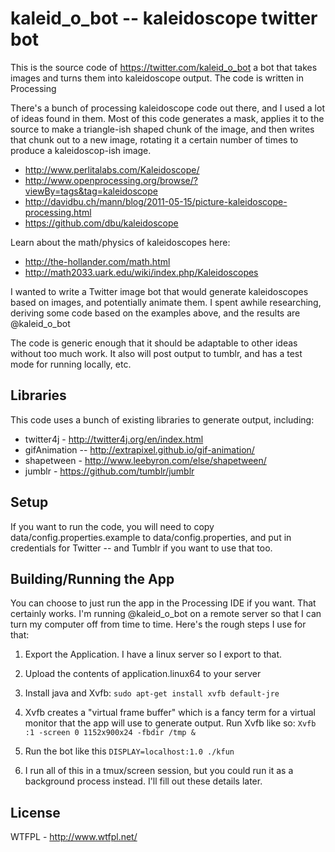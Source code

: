 # kaleid_o_bot -- kaleidoscope twitter bot

This is the source code of https://twitter.com/kaleid_o_bot a bot that takes images and turns them into kaleidoscope output. The code is written in Processing

There's a bunch of processing kaleidoscope code out there, and I used a lot of ideas found in them. Most of this code generates a mask, applies it to the source to make a triangle-ish shaped chunk of the image, and then writes that chunk out to a new image, rotating it a certain number of times to produce a kaleidoscop-ish image.

* http://www.perlitalabs.com/Kaleidoscope/
* http://www.openprocessing.org/browse/?viewBy=tags&tag=kaleidoscope
* http://davidbu.ch/mann/blog/2011-05-15/picture-kaleidoscope-processing.html
* https://github.com/dbu/kaleidoscope

Learn about the math/physics of kaleidoscopes here:
* http://the-hollander.com/math.html
* http://math2033.uark.edu/wiki/index.php/Kaleidoscopes

I wanted to write a Twitter image bot that would generate kaleidoscopes based on images, and potentially animate them. I spent awhile researching, deriving some code based on the examples above, and the results are @kaleid_o_bot

The code is generic enough that it should be adaptable to other ideas without too much work. It also will post output to tumblr, and has a test mode for running locally, etc.

## Libraries
This code uses a bunch of existing libraries to generate output, including:

* twitter4j - http://twitter4j.org/en/index.html
* gifAnimation -- http://extrapixel.github.io/gif-animation/
* shapetween - http://www.leebyron.com/else/shapetween/
* jumblr - https://github.com/tumblr/jumblr


## Setup
If you want to run the code, you will need to copy 
data/config.properties.example to data/config.properties, and put in credentials for Twitter -- and Tumblr if you want to use that too.

## Building/Running the App
You can choose to just run the app in the Processing IDE if you want. That certainly works. I'm running @kaleid_o_bot on a remote server so that I can turn my computer off from time to time. Here's the rough steps I use for that:

1) Export the Application. I have a linux server so I export to that.

2) Upload the contents of application.linux64 to your server

3) Install java and Xvfb: `sudo apt-get install xvfb default-jre`

4) Xvfb creates a "virtual frame buffer" which is a fancy term for a virtual monitor that the app will use to generate output. Run Xvfb like so: `Xvfb :1 -screen 0 1152x900x24 -fbdir /tmp &`

5) Run the bot like this `DISPLAY=localhost:1.0 ./kfun`

6) I run all of this in a tmux/screen session, but you could run it as a background process instead. I'll fill out these details later.

## License

WTFPL - http://www.wtfpl.net/

